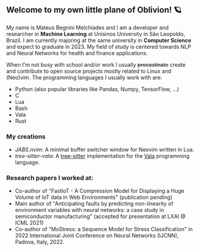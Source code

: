 ## Welcome to my own little plane of Oblivion! 🪐

My name is Mateus Begnini Melchiades and I am a developer and researcher in **Machine Learning** at Unisinos University in São Leopoldo, Brazil. I am currently majoring at the same university in **Computer Science** and expect to graduate in 2023. My field of study is centered towards NLP and Neural Networks for health and finance applications.

When I'm not busy with school and/or work I usually ~~procastinate~~ create and contribute to open source projects mostly related to Linux and (Neo)vim. The programming languages I usually work with are:

- Python (also popular libraries like Pandas, Numpy, TensorFlow, ...)
- C
- Lua
- Bash
- Vala
- Rust

### My creations
- *JABS.nvim*: A minimal buffer switcher window for Neovim written in Lua.
- *tree-sitter-vala*: A [tree-sitter](https://tree-sitter.github.io/tree-sitter/) implementation for the [Vala](https://wiki.gnome.org/Projects/Vala) programming language.

### Research papers I worked at:
- Co-author of "FastIoT - A Compression Model for Displaying a Huge Volume of IoT data in Web Environments" (publication pending)
- Main author of "Anticipating faults by predicting non-linearity of environment variables with neural networks: a case study in semiconductor manufacturing" (accepted for presentation at LXAI @ ICML 2021)
- Co-author of "MoStress: a Sequence Model for Stress Classification" in 2022 International Joint Conference on Neural Networks (IJCNN), Padova, Italy, 2022.
